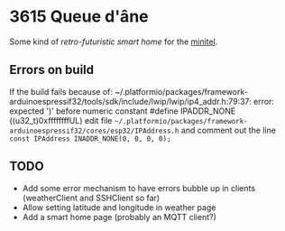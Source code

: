 # 3615 Queue d'âne

Some kind of *retro-futuristic smart home* for the [minitel](https://en.wikipedia.org/wiki/Minitel).

## Errors on build

If the build fails because of:
    ~/.platformio/packages/framework-arduinoespressif32/tools/sdk/include/lwip/lwip/ip4_addr.h:79:37: error: expected ')' before numeric constant
    #define IPADDR_NONE         ((u32_t)0xffffffffUL)
edit file `~/.platformio/packages/framework-arduinoespressif32/cores/esp32/IPAddress.h` and comment out the line `const IPAddress INADDR_NONE(0, 0, 0, 0);`

## TODO

- Add some error mechanism to have errors bubble up in clients (weatherClient and SSHClient so far)
- Allow setting latitude and longitude in weather page
- Add a smart home page (probably an MQTT client?)
